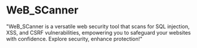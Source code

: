 # WeB_SCanner
"WeB_SCanner is a versatile web security tool that scans for SQL injection, XSS, and CSRF vulnerabilities, empowering you to safeguard your websites with confidence. Explore security, enhance protection!"
